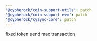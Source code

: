 ```yaml
---
'@cypherock/coin-support-utils': patch
'@cypherock/coin-support-evm': patch
'@cypherock/cysync-core': patch
---
```


fixed token send max transaction
